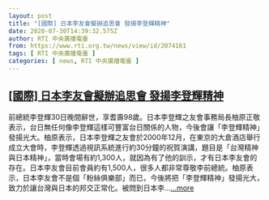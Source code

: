 ```yaml
---
layout: post
title: "[國際] 日本李友會擬辦追思會 發揚李登輝精神"
date: 2020-07-30T14:39:32.575Z
author: RTI 中央廣播電臺
from: https://www.rti.org.tw/news/view/id/2074161
tags: [ RTI 中央廣播電臺 ]
categories: [ news, RTI 中央廣播電臺 ]
---
```

<!--1596146463000-->
[[國際] 日本李友會擬辦追思會 發揚李登輝精神](https://www.rti.org.tw/news/view/id/2074161)
------

<div>
前總統李登輝30日晚間辭世，享耆壽98歲。日本李登輝之友會事務局長柚原正敬表示，台日無任何像李登輝這樣可豐富台日關係的人物，今後會讓「李登輝精神」發揚光大。柚原表示，日本李登輝之友會於2000年12月，在東京的大倉酒店舉行成立大會時，李登輝透過視訊系統進行約30分鐘的祝賀演講，題目是「台灣精神與日本精神」，當時會場有約1,300人，就因為有了他的訓示，才有日本李友會的存在。日本李友會目前會員約有1,500人，很多人都非常尊敬李前總統。柚原表示，日本李友會不是個「粉絲俱樂部」而已，今後將把「李登輝精神」發揚光大，致力於讓台灣與日本的邦交正常化。被問到日本李...<a target="_blank" href="https://www.rti.org.tw/news/view/id/2074161">...more</a>
</div>
